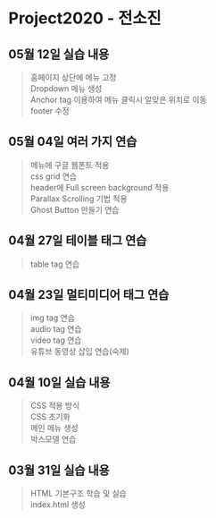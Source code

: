 # Project2020 - 전소진
## 05월 12일 실습 내용
> 홈페이지 상단에 메뉴 고정<br>
Dropdown 메뉴 생성<br>
Anchor tag 이용하여 메뉴 클릭시 알맞은 위치로 이동<br>
footer 수정

## 05월 04일 여러 가지 연습
> 메뉴에 구글 웹폰트 적용<br>
css grid 연습<br>
header에 Full screen background 적용<br>
Parallax Scrolling 기법 적용<br>
Ghost Button 만들기 연습

## 04월 27일 테이블 태그 연습
> table tag 연습 <br>

## 04월 23일 멀티미디어 태그 연습
> img tag 연습 <br>
audio tag 연습 <br>
video tag 연습 <br>
유튜브 동영상 삽입 연습(숙제)

## 04월 10일 실습 내용
> CSS 적용 방식 <br>
CSS 초기화 <br>
메인 메뉴 생성 <br>
박스모델 연습

## 03월 31일 실습 내용
> HTML 기본구조 학습 및 실습 <br>
index.html 생성
